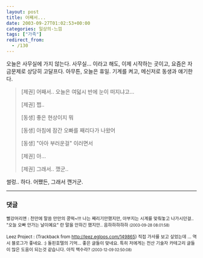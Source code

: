 ```yaml
---
layout: post
title: 어째서...
date: 2003-09-27T01:02:53+00:00
categories: 일상의-느낌
tags: ["가족"]
redirect_from:
  - /130
---
```


오늘은 사무실에 가지 않는다. 사무실... 이라고 해도, 이제 시작하는 곳이고, 요즘은 자금문제로 상당히 고달프다. 아무튼, 오늘은 휴일. 기계를 켜고, 메신저로 동생과 얘기한다.

<BLOCKQUOTE>[제권] 어째서.. 오늘은 여덟시 반에 눈이 떠지냐고...

[제권] 쩝..

[동생] 좋은 현상이지 뭐

[동생] 아침에 잠간 오빠를 째리다가 나왔어

[동생] "아아 부러운걸" 이러면서

[제권] 아...

[제권] 그래서.. 깼군..

</BLOCKQUOTE>

썰렁.. 하다. 어쨌든, 그래서 깬거군.

* * *

### 댓글



<!--- cmt:270 --->
<!--- mail: --->
<!--- parent:0 --->

<small class=comment>빨강머리앤 : 천만에 말씀 만만의 콩떡~!!!  나는 째리기만했지만, 아부지는 시계를 맞춰놓고 나가시던걸.. "오늘 오빠 안가는 날이예요" 란 말을 안하긴 했지만.. 음하하하하하 <small>(2003-09-28 08:01:58)</small></small>


<!--- cmt:271 --->
<!--- mail: --->
<!--- parent:0 --->

<small class=comment>Leez Project : <!-- ping:271 ---> (Trackback from <a href='http://leez.egloos.com/149865'>http://leez.egloos.com/149865</a>) 직접 가사를 보고 싶었는데 ... 역시 블로그가 좋네요. :)  돌핀호텔의 기억... 좋은 글들이 맞네요. 특히 저에게는 전산 기술자 카테고리 글들이 많은 도움이 되는것 같습니다. 아직 백수라? <small>(2003-12-09 02:50:08)</small></small>

